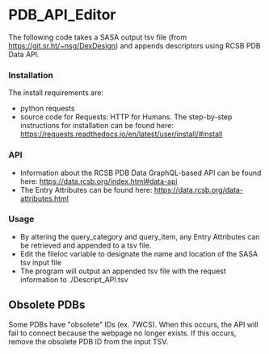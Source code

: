 # PDB_API_Editor
The following code takes a SASA output tsv file (from https://git.sr.ht/~nsg/DexDesign) and appends descriptors using RCSB PDB Data API.


### Installation
The install requirements are:
- python requests
- source code for Requests: HTTP for Humans. The step-by-step instructions for installation can be found here: https://requests.readthedocs.io/en/latest/user/install/#install

### API
- Information about the RCSB PDB Data GraphQL-based API can be found here: https://data.rcsb.org/index.html#data-api
- The Entry Attributes can be found here: https://data.rcsb.org/data-attributes.html

### Usage
- By altering the query_category and query_item, any Entry Attributes can be retrieved and appended to a tsv file.
- Edit the fileloc variable to designate the name and location of the SASA tsv input file
- The program will output an appended tsv file with the request information to ./Descript_API.tsv

## Obsolete PDBs
Some PDBs have "obsolete" IDs (ex. 7WCS). When this occurs, the API will fail to connect because the webpage no longer exists. If this occurs, remove the obsolete PDB ID from the input TSV.
